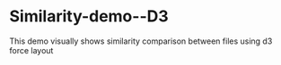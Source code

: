 # Similarity-demo--D3
This demo visually shows similarity comparison between files using d3 force layout 
